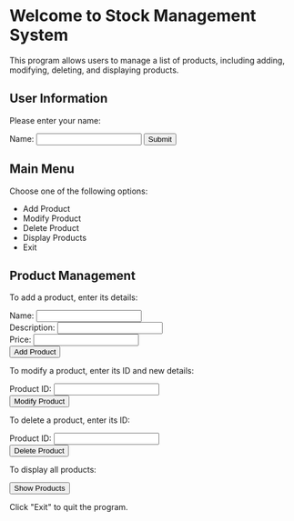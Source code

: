 <!DOCTYPE html>
<html lang="en">
<head>
    <meta charset="UTF-8">
    <meta name="viewport" content="width=device-width, initial-scale=1.0">
    <title>Stock Management System</title>
</head>
<body>
    <h1>Welcome to Stock Management System</h1>
    <p>This program allows users to manage a list of products, including adding, modifying, deleting, and displaying products.</p>
    <h2>User Information</h2>
    <p>Please enter your name:</p>
    <form action="">
        <label for="username">Name:</label>
        <input type="text" id="username" name="username">
        <button type="submit">Submit</button>
    </form>
    <h2>Main Menu</h2>
    <p>Choose one of the following options:</p>
    <ul>
        <li>Add Product</li>
        <li>Modify Product</li>
        <li>Delete Product</li>
        <li>Display Products</li>
        <li>Exit</li>
    </ul>
    <h2>Product Management</h2>
    <p>To add a product, enter its details:</p>
    <form action="">
        <label for="productName">Name:</label>
        <input type="text" id="productName" name="productName"><br>
        <label for="productDescription">Description:</label>
        <input type="text" id="productDescription" name="productDescription"><br>
        <label for="productPrice">Price:</label>
        <input type="number" id="productPrice" name="productPrice"><br>
        <button type="submit">Add Product</button>
    </form>
    <p>To modify a product, enter its ID and new details:</p>
    <form action="">
        <label for="productId">Product ID:</label>
        <input type="number" id="productId" name="productId"><br>
        <!-- Fields for new product details -->
        <button type="submit">Modify Product</button>
    </form>
    <p>To delete a product, enter its ID:</p>
    <form action="">
        <label for="productIdDelete">Product ID:</label>
        <input type="number" id="productIdDelete" name="productIdDelete"><br>
        <button type="submit">Delete Product</button>
    </form>
    <p>To display all products:</p>
    <button>Show Products</button>
    <p>Click "Exit" to quit the program.</p>
</body>
</html>
